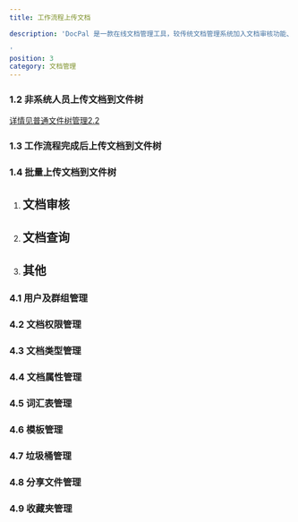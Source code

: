 ```yaml
---
title: 工作流程上传文档

description: 'DocPal 是一款在线文档管理工具，较传统文档管理系统加入文档审核功能、开放式上传及分享。支持文档多维度搜索，支持文档操作历史查看。 用户仅需维护一个文件树即可保存及快速查看所有文件。

'
position: 3
category: 文档管理
---
```



### 1.2 非系统人员上传文档到文件树
<a href="/manage-doc-tree#22-外部上传链接生成权限与12相关">详情见普通文件树管理2.2</a>

### 1.3 工作流程完成后上传文档到文件树
### 1.4 批量上传文档到文件树
1. ## 文档审核
1. ## 文档查询
1. ## 其他
### 4.1 用户及群组管理
### 4.2 文档权限管理
### 4.3 文档类型管理
### 4.4 文档属性管理
### 4.5 词汇表管理
### 4.6 模板管理
### 4.7 垃圾桶管理
### 4.8 分享文件管理
### 4.9 收藏夹管理
